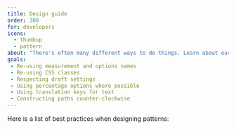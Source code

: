 ```yaml
---
title: Design guide
order: 300
for: developers
icons: 
  - thumbup
  - pattern
about: "There's often many different ways to do things. Learn about our conventions and best practices"
goals:
 - Re-using measurement and options names
 - Re-using CSS classes
 - Respecting draft settings
 - Using percentage options where possible
 - Using translation keys for text
 - Constructing paths counter-clockwise
---
```


Here is a list of best practices when designing patterns:

<ReadMore list />
